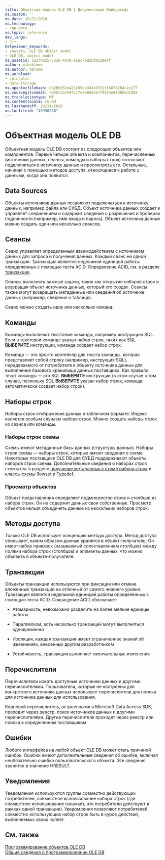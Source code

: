 ```yaml
---
title: Объектная модель OLE DB | Документация Майкрософт
ms.custom: ''
ms.date: 10/22/2018
ms.technology:
- cpp-data
ms.topic: reference
dev_langs:
- C++
helpviewer_keywords:
- rowsets, OLE DB object model
- OLE DB, object model
ms.assetid: 1a274a25-c310-4430-a1ec-bd2bd8120eff
author: mikeblome
ms.author: mblome
ms.workload:
- cplusplus
- data-storage
ms.openlocfilehash: d82b6d51e423109c433438731f16878284c2c277
ms.sourcegitcommit: c045c3a7e9f2c7e3e0de5b7f9513e41d8b6d19b2
ms.translationtype: MT
ms.contentlocale: ru-RU
ms.lasthandoff: 10/24/2018
ms.locfileid: "49990260"
---
```

# <a name="ole-db-object-model"></a>Объектная модель OLE DB

Объектная модель OLE DB состоит из следующих объектов или компонентов. Первые четыре объекта и компонентов, перечисленных (источники данных, сеансы, команды и наборы строк) позволяют подключиться к источнику данных и просмотреть его. Остальные, начиная с помощью методов доступа, относящиеся к работе с данными, когда она появится.  
  
## <a name="data-sources"></a>Data Sources  

Объекты источников данных позволяют подключаться к источнику данных, например файла или СУБД. Объект источника данных создает и управляет соединением и содержит сведения о разрешения и проверок подлинности (например, имя входа и пароль). Объект источника данных можно создать один или несколько сеансов.  
  
## <a name="sessions"></a>Сеансы  

Сеанс управляет определенным взаимодействием с источником данных для запроса и получения данных. Каждый сеанс не одной транзакции. Транзакция является неделимой единицей работы определенных с помощью теста ACID. Определение ACID, см. в разделе [транзакции](#vcconoledbcomponents_transactions).  
  
Сеансы выполнять важные задачи, такие как открытие наборов строк и возвращая объект источника данных, который его создал. Сеансы также могут возвращать метаданные или сведения об источнике данных (например, сведения о таблице).  
  
Сеанс можно создать одну или несколько команд.  
  
## <a name="commands"></a>Команды  

Команды выполняют текстовые команды, например инструкцию SQL. Если в текстовой команде указан набор строк, таких как SQL **ВЫБЕРИТЕ** инструкции, команда создает набор строк.  
  
Команда — это просто контейнер для текста команды, которая представляет собой строку (например, инструкция SQL), передаваемого от потребителя к объекту источника данных для выполнения базового хранилища данных поставщика. Как правило, текст команды — это SQL **ВЫБЕРИТЕ** инструкции (в этом случае в том случае, поскольку SQL **ВЫБЕРИТЕ** указан набор строк, команда автоматически создает набор строк).  
  
## <a name="rowsets"></a>Наборы строк  

Наборы строк отображение данных в табличном формате. Индекс является особым случаем набора строк. Можно создать наборы строк из сеанса или команды.  
  
### <a name="schema-rowsets"></a>Наборы строк схемы  

Схемы имеют метаданные базы данных (структуры данных). Наборы строк схемы — наборы строк, которые имеют сведения о схеме. Некоторые поставщики OLE DB для СУБД поддерживают объекты наборов строк схемы. Дополнительные сведения о наборах строк схемы см. в разделе [получение метаданных в схеме набора строк](../../data/oledb/obtaining-metadata-with-schema-rowsets.md) и [классы схемы Rowset и Typedef](../../data/oledb/schema-rowset-classes-and-typedef-classes.md).  
  
### <a name="view-objects"></a>Просмотр объектов  

Объект представления определяет подмножество строк и столбцов из набора строк. Он не содержит данных свои собственные. Просмотр объектов нельзя объединять данные из нескольких наборов строк.  
  
## <a name="accessors"></a>Методы доступа  

Только OLE DB использует концепцию методы доступа. Метод доступа описывает, каким образом данные хранятся в объект-получатель. Он имеет набор привязок (называемый сопоставлением столбцов) между полями набора строк (столбцов) и элементы данных, что можно объявить в объекте-получателе.  
  
##  <a name="vcconoledbcomponents_transactions"></a> Транзакции  

Объекты транзакции используются при фиксации или отмене вложенных транзакций на отличный от самого нижнего уровня. Транзакция является неделимой единицей работы определенных с помощью теста ACID. Сокращение ACID обозначает:  
  
- Атомарность, невозможно разделить на более мелкие единицы работы  
  
- Параллелизм, есть несколько транзакций могут выполняться одновременно  
  
- Изоляция, каждая транзакция имеет ограниченное знаний об изменениях, внесенных другим разработчиком  
  
- Устойчивость, транзакция выполняет окончательные изменения 
  
## <a name="enumerators"></a>Перечислители  

Перечислители искать доступные источники данных и другими перечислителями. Пользователи, которые не настроены для конкретного источника данных используют перечислители для поиска для источника данных для использования.  
  
Корневой перечислитель, встроенными в Microsoft Data Access SDK, проходит через реестр, поиск источников данных и другими перечислителями. Другие перечислители проходят через реестр или поиска в определенном поставщиком.  
  
## <a name="errors"></a>Ошибки  

Любого интерфейса на любой объект OLE DB может стать причиной ошибок. Ошибки имеют дополнительные сведения об ошибке, включая необязательно ошибка пользовательского объекта. Эти сведения хранятся в значение HRESULT.  
  
## <a name="notifications"></a>Уведомления  

Уведомления используются группы совместно действующих потребителей, совместное использование набора строк (где совместное использование означает, что потребители действуют в рамках одной транзакции). Уведомления позволяют потребителей, совместно использующих набор строк быть в курсе действий, выполняемых своих коллег.  
  
## <a name="see-also"></a>См. также  

[Программирование объектов OLE DB](../../data/oledb/ole-db-programming.md)<br/>
[Общие сведения о программировании OLE DB](../../data/oledb/ole-db-programming-overview.md)